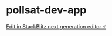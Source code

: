 # pollsat-dev-app

[Edit in StackBlitz next generation editor ⚡️](https://stackblitz.com/~/github.com/salahoddin88/pollsat-dev-app)